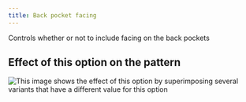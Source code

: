 ```yaml
---
title: Back pocket facing
---
```


Controls whether or not to include facing on the back pockets

## Effect of this option on the pattern

![This image shows the effect of this option by superimposing several variants that have a different value for this option](charlie_backpocketfacing_sample.svg "Effect of this option on the pattern")

